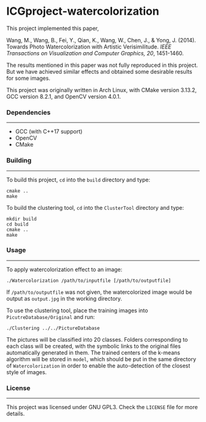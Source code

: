 # ICGproject-watercolorization

This project implemented this paper,

Wang, M., Wang, B., Fei, Y., Qian, K., Wang, W., Chen, J., & Yong, J. (2014). Towards Photo Watercolorization with Artistic Verisimilitude. *IEEE Transactions on Visualization and Computer Graphics, 20*, 1451-1460.

The results mentioned in this paper was not fully reproduced in this project. But we have achieved similar effects and obtained some desirable results for some images.

This project was originally written in Arch Linux, with CMake version 3.13.2, GCC version 8.2.1, and OpenCV version 4.0.1.

### Dependencies

------

- GCC (with C++17 support)
- OpenCV
- CMake

### Building

------

To build this project, `cd` into the `build` directory and type:

```
cmake ..
make
```

To build the clustering tool, `cd` into the `ClusterTool` directory and type:

```
mkdir build
cd build
cmake ..
make
```

### Usage

------

To apply watercolorization effect to an image:

```
./Watercolorization /path/to/inputfile [/path/to/outputfile]
```

If `/path/to/outputfile` was not given, the watercolorized image would be output as `output.jpg` in the working directory.

To use the clustering tool, place the training images into `PicutreDatabase/Original` and run:

`./Clustering ../../PictureDatabase`

The pictures will be classified into 20 classes. Folders corresponding to each class will be created, with the symbolic links to the original files automatically generated in them. The trained centers of the k-means algorithm will be stored in  `model`, which should be put in the same directory of `Watercolorization` in order to enable the auto-detection of the closest style of images.

### License

------

This project was licensed under GNU GPL3. Check the `LICENSE` file for more details.
